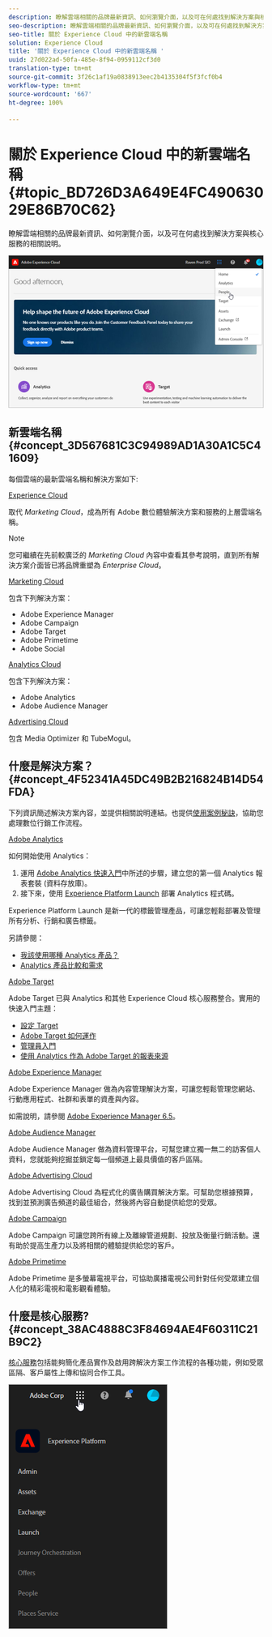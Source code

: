 ```yaml
---
description: 瞭解雲端相關的品牌最新資訊、如何瀏覽介面，以及可在何處找到解決方案與核心服務的相關說明。
seo-description: 瞭解雲端相關的品牌最新資訊、如何瀏覽介面，以及可在何處找到解決方案與核心服務的相關說明。
seo-title: 關於 Experience Cloud 中的新雲端名稱
solution: Experience Cloud
title: '關於 Experience Cloud 中的新雲端名稱 '
uuid: 27d022ad-50fa-485e-8f94-0959112cf3d0
translation-type: tm+mt
source-git-commit: 3f26c1af19a0838913eec2b4135304f5f3fcf0b4
workflow-type: tm+mt
source-wordcount: '667'
ht-degree: 100%

---
```



# 關於 Experience Cloud 中的新雲端名稱 {#topic_BD726D3A649E4FC49063029E86B70C62}

瞭解雲端相關的品牌最新資訊、如何瀏覽介面，以及可在何處找到解決方案與核心服務的相關說明。

![](assets/cloud-pulldown.png)

## 新雲端名稱 {#concept_3D567681C3C94989AD1A30A1C5C41609}

每個雲端的最新雲端名稱和解決方案如下:

[Experience Cloud](https://www.adobe.com/tw/experience-cloud.html?promoid=FZPQZ2HS&amp;mv=other)

取代 *Marketing Cloud*，成為所有 Adobe 數位體驗解決方案和服務的上層雲端名稱。

>[!NOTE]
>
>您可繼續在先前較廣泛的 *Marketing Cloud* 內容中查看其參考說明，直到所有解決方案介面皆已將品牌重塑為 *Enterprise Cloud*。

[Marketing Cloud](https://www.adobe.com/tw/marketing-cloud.html)

包含下列解決方案：

* Adobe Experience Manager
* Adobe Campaign
* Adobe Target
* Adobe Primetime
* Adobe Social

[Analytics Cloud](https://www.adobe.com/tw/analytics-cloud.html)

包含下列解決方案：

* Adobe Analytics
* Adobe Audience Manager

[Advertising Cloud](https://www.adobe.com/tw/advertising/adobe-advertising-cloud.html)

包含 Media Optimizer 和 TubeMogul。

## 什麼是解決方案？ {#concept_4F52341A45DC49B2B216824B14D54FDA}

下列資訊簡述解決方案內容，並提供相關說明連結。也提供[使用案例秘訣](https://helpx.adobe.com/marketing-cloud/how-to/use-cases.html)，協助您處理數位行銷工作流程。

[Adobe Analytics](https://docs.adobe.com/content/help/zh-Hant/analytics/landing/home.html)

如何開始使用 Analytics：

1. 運用 [Adobe Analytics 快速入門](https://docs.adobe.com/content/help/zh-Hant/analytics/analyze/analysis-workspace/home.html)中所述的步驟，建立您的第一個 Analytics 報表套裝 (資料存放庫)。
1. 接下來，使用 [Experience Platform Launch](https://docs.adobe.com/content/help/zh-Hant/launch/using/intro/get-started/quick-start.html) 部署 Analytics 程式碼。

Experience Platform Launch 是新一代的標籤管理產品，可讓您輕鬆部署及管理所有分析、行銷和廣告標籤。

另請參閱：

* [我該使用哪種 Analytics 產品？](https://docs.adobe.com/content/help/zh-Hant/analytics/admin/admin-overview/which-analytics-tool.translate.html)
* [Analytics 產品比較和需求](https://docs.adobe.com/content/help/zh-Hant/analytics/admin/admin-overview/analytics-product-comparison.translate.html)

[Adobe Target](https://docs.adobe.com/content/help/zh-Hant/target/using/target-home.html)

Adobe Target 已與 Analytics 和其他 Experience Cloud 核心服務整合。實用的快速入門主題：

* [設定 Target](https://docs.adobe.com/content/help/zh-Hant/target/using/administer/administrating-target.translate.html)
* [Adobe Target 如何運作](https://docs.adobe.com/content/help/zh-Hant/target/using/introduction/how-target-works.translate.html)
* [管理員入門](https://docs.adobe.com/content/help/zh-Hant/target/using/administer/start-target.translate.html)
* [使用 Analytics 作為 Adobe Target 的報表來源 ](https://docs.adobe.com/content/help/zh-Hant/target/using/integrate/a4t/a4t.html)

[Adobe Experience Manager](https://helpx.adobe.com/tw/support/experience-manager/6-5.html)

Adobe Experience Manager 做為內容管理解決方案，可讓您輕鬆管理您網站、行動應用程式、社群和表單的資產與內容。

如需說明，請參閱 [Adobe Experience Manager 6.5](https://helpx.adobe.com/tw/support/experience-manager/6-5.html)。

[Adobe Audience Manager](https://docs.adobe.com/content/help/zh-Hant/audience-manager/user-guide/aam-home.html)

Adobe Audience Manager 做為資料管理平台，可幫您建立獨一無二的訪客個人資料，您就能夠挖掘並鎖定每一個頻道上最具價值的客戶區隔。

[Adobe Advertising Cloud](https://docs.adobe.com/content/help/zh-Hant/release-notes/experience-cloud/current.html#adcloud)

Adobe Advertising Cloud 為程式化的廣告購買解決方案。可幫助您根據預算，找到並預測廣告頻道的最佳組合，然後將內容自動提供給您的受眾。

[Adobe Campaign](https://docs.adobe.com/content/help/en/campaign-standard/using/getting-started/about-adobe-campaign/campaign-orchestration.html)

Adobe Campaign 可讓您跨所有線上及離線管道規劃、投放及衡量行銷活動。還有助於提高生產力以及將相關的體驗提供給您的客戶。

[Adobe Primetime](https://help.adobe.com/en_US/primetime/)

Adobe Primetime 是多螢幕電視平台，可協助廣播電視公司針對任何受眾建立個人化的精彩電視和電影觀看體驗。

## 什麼是核心服務?   {#concept_38AC4888C3F84694AE4F60311C21B9C2}

[核心服務](https://docs.adobe.com/content/help/zh-Hant/core-services/interface/about-core-services/core-services-landing.html)包括能夠簡化產品實作及啟用跨解決方案工作流程的各種功能，例如受眾區隔、客戶屬性上傳和協同合作工具。

![](assets/core-services.png)
